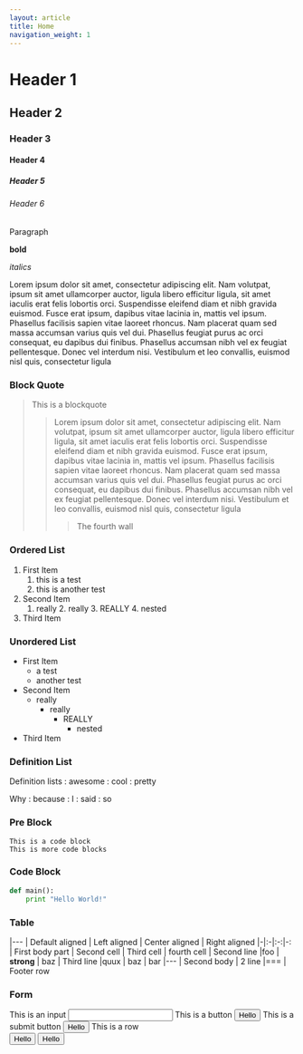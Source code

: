```yaml
---
layout: article
title: Home
navigation_weight: 1
---
```

# Header 1
## Header 2
### Header 3
#### Header 4
##### Header 5
###### Header 6

Paragraph

**bold**

*italics*

Lorem ipsum dolor sit amet, consectetur adipiscing elit. Nam volutpat, ipsum sit amet ullamcorper auctor, ligula libero efficitur ligula, sit amet iaculis erat felis lobortis orci. Suspendisse eleifend diam et nibh gravida euismod. Fusce erat ipsum, dapibus vitae lacinia in, mattis vel ipsum. Phasellus facilisis sapien vitae laoreet rhoncus. Nam placerat quam sed massa accumsan varius quis vel dui. Phasellus feugiat purus ac orci consequat, eu dapibus dui finibus. Phasellus accumsan nibh vel ex feugiat pellentesque. Donec vel interdum nisi. Vestibulum et leo convallis, euismod nisl quis, consectetur ligula

### Block Quote

> This is a blockquote
> > Lorem ipsum dolor sit amet, consectetur adipiscing elit. Nam volutpat, ipsum sit amet ullamcorper auctor, ligula libero efficitur ligula, sit amet iaculis erat felis lobortis orci. Suspendisse eleifend diam et nibh gravida euismod. Fusce erat ipsum, dapibus vitae lacinia in, mattis vel ipsum. Phasellus facilisis sapien vitae laoreet rhoncus. Nam placerat quam sed massa accumsan varius quis vel dui. Phasellus feugiat purus ac orci consequat, eu dapibus dui finibus. Phasellus accumsan nibh vel ex feugiat pellentesque. Donec vel interdum nisi. Vestibulum et leo convallis, euismod nisl quis, consectetur ligula
> > > The fourth wall

### Ordered List

1. First Item
    1. this is a test
    2. this is another test
2. Second Item
    1. really
        2. really
            3. REALLY
                4. nested
3. Third Item

### Unordered List
- First Item
    - a test
    - another test
- Second Item
    - really
        - really
            - REALLY
                - nested
- Third Item

### Definition List

Definition lists
: awesome
: cool
: pretty

Why
: because
: I
: said
: so

### Pre Block
~~~
This is a code block
This is more code blocks
~~~
### Code Block
~~~ python
def main():
    print "Hello World!"
~~~
### Table

|---
| Default aligned | Left aligned | Center aligned | Right aligned
|-|:-|:-:|-:
| First body part | Second cell | Third cell | fourth cell
| Second line |foo | **strong** | baz
| Third line |quux | baz | bar
|---
| Second body
| 2 line
|===
| Footer row

### Form
<form>
    <label>This is an input</label>
    <input type="text">
    <label>This is a button</label>
    <button>Hello</button>
    <label>This is a submit button</label>
    <button type="submit">Hello</button>
    <label>This is a row</label>
    <section>
        <button>Hello</button>
        <button type="submit">Hello</button>
    </section>
</form>
